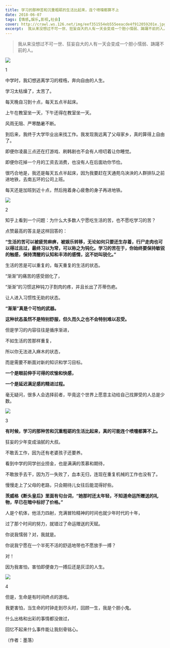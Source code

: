 ```yaml
---
title: 学习的那种苦和沉重粗砺的生活比起来，连个喷嚏都算不上
date: 2018-06-07
tags: [情感,娱乐,影视,社会]
cover: http://crawl.ws.126.net/img/eef351554eb555eeacde4f912059201e.jpg
excerpt:  我从来没想过不可一世、狂妄自大的人有一天会变成一个胆小懦弱、踌躇不前的人。    1
---
```

> 我从来没想过不可一世、狂妄自大的人有一天会变成一个胆小懦弱、踌躇不前的人。  
>

![](http://crawl.ws.126.net/img/eef351554eb555eeacde4f912059201e.jpg)  

1

中学时，我幻想逃离学习的桎梏，奔向自由的人生。

学习太枯燥了，太苦了。

每天晚自习到十点，每天五点半起床。

上午在教室坐一天，下午还得在教室坐一天。

风雨无阻、严寒酷暑不断。

到后来，我终于大学毕业出来找工作。我发现我远离了父母家乡，真的算得上自由了。

即便你凌晨三点还在打游戏、刷韩剧也不会有人唠叨着让你睡觉。

即便你花掉一个月的工资去消费，也没有人在后面劝你节俭。

很巧合地是，我还是每天五点半起床，因为我要赶在天通苑乌泱泱的人群排队之前进地铁，去南五环的公司上班。

每天还是加班到近十点，然后拖着身心疲惫的身子再进地铁。

![](http://crawl.ws.126.net/img/89027043e78679a133410c1692177d23.jpg)  

2

知乎上看到一个问题：为什么大多数人宁愿吃生活的苦，也不愿吃学习的苦？

点赞最高的答主是这样回答的：

**“生活的苦可以被疲劳麻痹，被娱乐转移，无论如何只要还生存着，行尸走肉也可以得过且过，最终习以为常，可以称之为钝化。学习的苦在于，你始终要保持敏锐的触感，保持清醒的认知和丰沛的感情，这不妨叫锐化。”**

生活的苦是可以重复的，每天重复的生活的状态。

“渐渐”的痛苦的感受弱化了，

“渐渐”的习惯这种钝刀子割肉的疼，并且长出了芥蒂伤疤。

让人进入习惯性无助的状态。

**“渐渐”真是个可怕的武器。**

**这种状态虽然不是特别舒服，但久而久之也不会特别难以忍受。**

但是学习的内容往往是循序渐进，

不如生活的苦那样重复，

所以你无法进入麻木的状态，

而是需要不断面对新的知识和学习目标。

**一个是眼前伸手可得的欢愉和快感，**

**一个是延迟满足感的精进过程。**

毫无疑问，很多人会选择前者，毕竟这个世界上愿意主动给自己找罪受的人总是少数。

![](http://crawl.ws.126.net/img/b78889ed184f994403122cad3fe844cf.jpg)  

3

**有时候，学习的那种苦和沉重粗砺的生活比起来，真的可能连个喷嚏都算不上。**

狂妄的少年变成油腻的大叔。

不敢丢工作，因为还有老婆孩子还要养。

看到中学的同学创业捞金，也是满满的羡慕和期待，

不敢放手去干，因为万一失败了，血本无归，连现在重复机械的工作也没有了。

慢慢走上了父母的老路，只会期待儿女往后能混得好些。

**茨威格《断头皇后》里面有句台词，“她那时还太年轻，不知道命运所赠送的礼物，早已在暗中标好了价格。”**

人是个机体，他活力四射，充满冒险精神的时间也就少年时代的十年，

过了那个时间的努力，就错过了命运赠送的天赋。

你说我懦弱？对，我就是。

你说我宁愿在一个半死不活的舒适地带也不愿放手一搏？

对！

因为我害怕，害怕即便奋力一搏后还是灰涩的人生。

![](http://crawl.ws.126.net/img/88115e4de3efbb0a4ef6c534eae2d490.jpg)  

4

但是，生命是有时间终点的游戏。

我更害怕，当生命的时钟走到尽头时，回顾一生，我是个胆小鬼。

什么出格和出彩的事情都没做过，

回忆不起来什么事件能让我刻骨铭心。

（作者：墨落）

